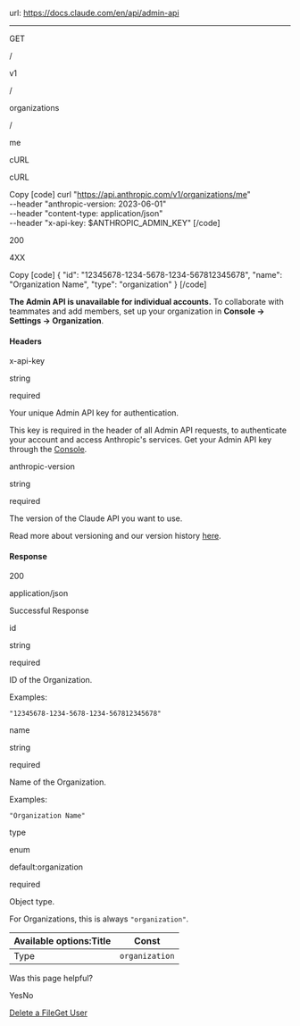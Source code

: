 url: https://docs.claude.com/en/api/admin-api

---

GET

/

v1

/

organizations

/

me

cURL

cURL

Copy
[code]
    curl "https://api.anthropic.com/v1/organizations/me" \
      --header "anthropic-version: 2023-06-01" \
      --header "content-type: application/json" \
      --header "x-api-key: $ANTHROPIC_ADMIN_KEY"
[/code]

200

4XX

Copy
[code]
    {
      "id": "12345678-1234-5678-1234-567812345678",
      "name": "Organization Name",
      "type": "organization"
    }
[/code]

**The Admin API is unavailable for individual accounts.** To collaborate with teammates and add members, set up your organization in **Console → Settings → Organization**.

#### Headers

x-api-key

string

required

Your unique Admin API key for authentication.

This key is required in the header of all Admin API requests, to authenticate your account and access Anthropic's services. Get your Admin API key through the [Console](https://console.anthropic.com/settings/admin-keys).

anthropic-version

string

required

The version of the Claude API you want to use.

Read more about versioning and our version history [here](/api/versioning).

#### Response

200

application/json

Successful Response

id

string<uuid>

required

ID of the Organization.

Examples:

`"12345678-1234-5678-1234-567812345678"`

name

string

required

Name of the Organization.

Examples:

`"Organization Name"`

type

enum<string>

default:organization

required

Object type.

For Organizations, this is always `"organization"`.

Available options:Title| Const
---|---
Type| `organization`

Was this page helpful?

YesNo

[Delete a File](/en/api/files-delete)[Get User](/en/api/admin-api/users/get-user)
